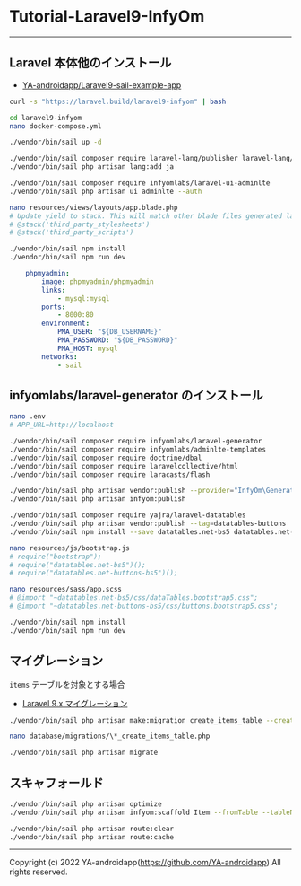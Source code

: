 # Tutorial-Laravel9-InfyOm

---

## Laravel 本体他のインストール

- [YA-androidapp/Laravel9-sail-example-app](https://github.com/YA-androidapp/Laravel9-sail-example-app#readme)

```bash
curl -s "https://laravel.build/laravel9-infyom" | bash

cd laravel9-infyom
nano docker-compose.yml

./vendor/bin/sail up -d

./vendor/bin/sail composer require laravel-lang/publisher laravel-lang/lang --dev
./vendor/bin/sail php artisan lang:add ja

./vendor/bin/sail composer require infyomlabs/laravel-ui-adminlte
./vendor/bin/sail php artisan ui adminlte --auth

nano resources/views/layouts/app.blade.php
# Update yield to stack. This will match other blade files generated later on
# @stack('third_party_stylesheets')
# @stack('third_party_scripts')

./vendor/bin/sail npm install
./vendor/bin/sail npm run dev

```

```yml
    phpmyadmin:
        image: phpmyadmin/phpmyadmin
        links:
            - mysql:mysql
        ports:
            - 8000:80
        environment:
            PMA_USER: "${DB_USERNAME}"
            PMA_PASSWORD: "${DB_PASSWORD}"
            PMA_HOST: mysql
        networks:
            - sail
```

## infyomlabs/laravel-generator のインストール

```bash
nano .env
# APP_URL=http://localhost

./vendor/bin/sail composer require infyomlabs/laravel-generator
./vendor/bin/sail composer require infyomlabs/adminlte-templates
./vendor/bin/sail composer require doctrine/dbal
./vendor/bin/sail composer require laravelcollective/html
./vendor/bin/sail composer require laracasts/flash

./vendor/bin/sail php artisan vendor:publish --provider="InfyOm\Generator\InfyOmGeneratorServiceProvider"
./vendor/bin/sail php artisan infyom:publish

./vendor/bin/sail composer require yajra/laravel-datatables
./vendor/bin/sail php artisan vendor:publish --tag=datatables-buttons
./vendor/bin/sail npm install --save datatables.net-bs5 datatables.net-buttons-bs5

nano resources/js/bootstrap.js
# require("bootstrap");
# require("datatables.net-bs5")();
# require("datatables.net-buttons-bs5")();

nano resources/sass/app.scss
# @import "~datatables.net-bs5/css/dataTables.bootstrap5.css";
# @import "~datatables.net-buttons-bs5/css/buttons.bootstrap5.css";

./vendor/bin/sail npm install
./vendor/bin/sail npm run dev
```

## マイグレーション

`items` テーブルを対象とする場合

- [Laravel 9.x マイグレーション](https://readouble.com/laravel/9.x/ja/migrations.html)

```bash
./vendor/bin/sail php artisan make:migration create_items_table --create=items

nano database/migrations/\*_create_items_table.php

./vendor/bin/sail php artisan migrate
```

## スキャフォールド

```bash
./vendor/bin/sail php artisan optimize
./vendor/bin/sail php artisan infyom:scaffold Item --fromTable --tableName=items

./vendor/bin/sail php artisan route:clear
./vendor/bin/sail php artisan route:cache
```

---

Copyright (c) 2022 YA-androidapp(<https://github.com/YA-androidapp>) All rights reserved.
